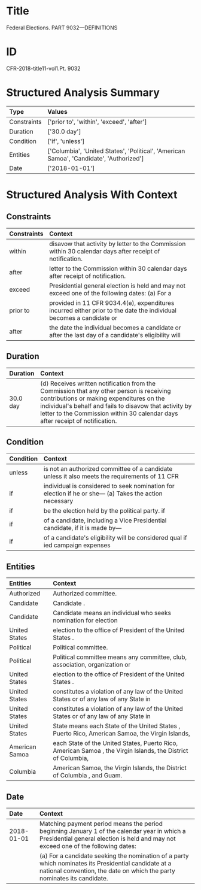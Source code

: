 # Title

 Federal Elections. PART 9032—DEFINITIONS


# ID

 CFR-2018-title11-vol1.Pt. 9032


# Structured Analysis Summary

| Type        | Values                                                                                  |
|:------------|:----------------------------------------------------------------------------------------|
| Constraints | ['prior to', 'within', 'exceed', 'after']                                               |
| Duration    | ['30.0 day']                                                                            |
| Condition   | ['if', 'unless']                                                                        |
| Entities    | ['Columbia', 'United States', 'Political', 'American Samoa', 'Candidate', 'Authorized'] |
| Date        | ['2018-01-01']                                                                          |


# Structured Analysis With Context

 


## Constraints

| Constraints   | Context                                                                                                            |
|:--------------|:-------------------------------------------------------------------------------------------------------------------|
| within        | disavow that activity by letter to the Commission within  30 calendar days after receipt of notification.          |
| after         | letter to the Commission within 30 calendar days after  receipt of notification.                                   |
| exceed        | Presidential general election is held and may not exceed one of the following dates: (a) For a                     |
| prior to      | provided in 11 CFR 9034.4(e), expenditures incurred either prior to the date the individual becomes a candidate or |
| after         | the date the individual becomes a candidate or after the last day of a candidate's eligibility will                |


## Duration

| Duration   | Context                                                                                                                                                                                                                                                                        |
|:-----------|:-------------------------------------------------------------------------------------------------------------------------------------------------------------------------------------------------------------------------------------------------------------------------------|
| 30.0 day   | (d) Receives written notification from the Commission that any other person is receiving contributions or making expenditures on the individual's behalf and fails to disavow that activity by letter to the Commission within 30 calendar days after receipt of notification. |


## Condition

| Condition   | Context                                                                                                     |
|:------------|:------------------------------------------------------------------------------------------------------------|
| unless      | is not an authorized committee of a candidate unless it also meets the requirements of 11 CFR               |
| if          | individual is considered to seek nomination for election if he or she&#8212; (a) Takes the action necessary |
| if          | be the election held by the political party. if                                                             |
| if          | of a candidate, including a Vice Presidential candidate, if  it is made by&#8212;                           |
| if          | of a candidate's eligibility will be considered qual if ied campaign expenses                               |


## Entities

| Entities       | Context                                                                                                      |
|:---------------|:-------------------------------------------------------------------------------------------------------------|
| Authorized     | Authorized  committee.                                                                                       |
| Candidate      | Candidate .                                                                                                  |
| Candidate      | Candidate means an individual who seeks nomination for election                                              |
| United States  | election to the office of President of the United States .                                                   |
| Political      | Political  committee.                                                                                        |
| Political      | Political committee means any committee, club, association, organization or                                  |
| United States  | election to the office of President of the United States .                                                   |
| United States  | constitutes a violation of any law of the United States or of any law of any State in                        |
| United States  | constitutes a violation of any law of the United States or of any law of any State in                        |
| United States  | State means each State of the  United States , Puerto Rico, American Samoa, the Virgin Islands,              |
| American Samoa | each State of the United States, Puerto Rico, American Samoa , the Virgin Islands, the District of Columbia, |
| Columbia       | American Samoa, the Virgin Islands, the District of Columbia , and Guam.                                     |


## Date

| Date       | Context                                                                                                                                                                                     |
|:-----------|:--------------------------------------------------------------------------------------------------------------------------------------------------------------------------------------------|
| 2018-01-01 | Matching payment period means the period beginning January 1 of the calendar year in which a Presidential general election is held and may not exceed one of the following dates:           |
|            |             (a) For a candidate seeking the nomination of a party which nominates its Presidential candidate at a national convention, the date on which the party nominates its candidate. |


